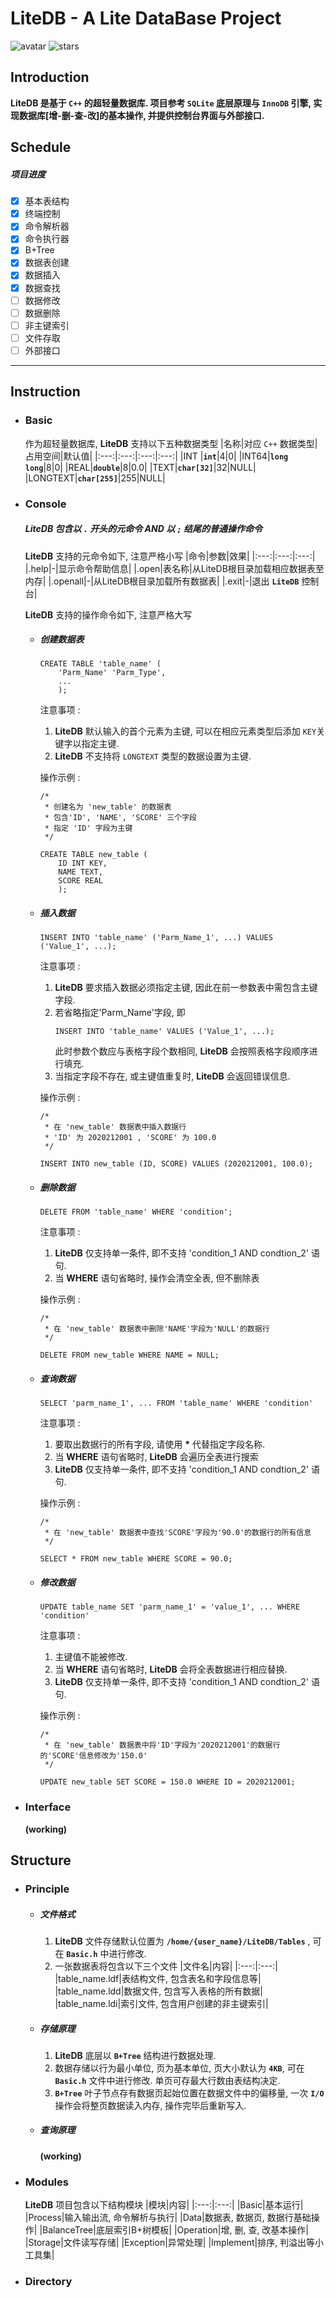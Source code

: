 # LiteDB - A Lite DataBase Project

![avatar](https://badgen.net/badge/Language/C++11/orange)
![stars](https://badgen.net/badge/Dev%20Env./Linux/green)

## Introduction

**LiteDB 是基于 `C++` 的超轻量数据库. 项目参考 `SQLite` 底层原理与 `InnoDB` 引擎, 实现数据库[增-删-查-改]的基本操作, 并提供控制台界面与外部接口.**

## Schedule

##### 项目进度
- [x] 基本表结构
- [x] 终端控制
- [x] 命令解析器
- [x] 命令执行器
- [x] B+Tree
- [X] 数据表创建
- [X] 数据插入
- [X] 数据查找
- [ ] 数据修改
- [ ] 数据删除
- [ ] 非主键索引
- [ ] 文件存取
- [ ] 外部接口

---
## Instruction

- ### Basic
  作为超轻量数据库, **LiteDB** 支持以下五种数据类型
    |名称|对应 `C++` 数据类型|占用空间|默认值|
    |:---:|:---:|:---:|:---:|
    |INT |**`int`**|4|0|
    |INT64|**`long long`**|8|0|
    |REAL|**`double`**|8|0.0|
    |TEXT|**`char[32]`**|32|NULL|
    |LONGTEXT|**`char[255]`**|255|NULL|

- ### Console
  ##### **LiteDB** 包含以 **`.`** 开头的元命令 AND 以 **`;`** 结尾的普通操作命令
  **LiteDB** 支持的元命令如下, 注意严格小写
    |命令|参数|效果|
    |:---:|:---:|:---:|
    |.help|-|显示命令帮助信息|
    |.open|表名称|从LiteDB根目录加载相应数据表至内存|
    |.openall|-|从LiteDB根目录加载所有数据表|
    |.exit|-|退出 **`LiteDB`** 控制台|

  **LiteDB** 支持的操作命令如下, 注意严格大写
  - ##### 创建数据表
    ```
    CREATE TABLE 'table_name' (
        'Parm_Name' 'Parm_Type',
        ...
        );
    ```
    注意事项 : 
    1. **LiteDB** 默认输入的首个元素为主键, 可以在相应元素类型后添加 `KEY`关键字以指定主键.
    2. **LiteDB** 不支持将 `LONGTEXT` 类型的数据设置为主键.
    
    操作示例 : 
    ```
    /*
     * 创建名为 'new_table' 的数据表
     * 包含'ID', 'NAME', 'SCORE' 三个字段
     * 指定 'ID' 字段为主键
     */

    CREATE TABLE new_table (
        ID INT KEY, 
        NAME TEXT,
        SCORE REAL
        );

    ```

  - ##### 插入数据
    ```
    INSERT INTO 'table_name' ('Parm_Name_1', ...) VALUES ('Value_1', ...);
    ```
    注意事项 : 
    1. **LiteDB** 要求插入数据必须指定主键, 因此在前一参数表中需包含主键字段.
    2. 若省略指定'Parm_Name'字段, 即
        ```
        INSERT INTO 'table_name' VALUES ('Value_1', ...);
        ```
        此时参数个数应与表格字段个数相同, **LiteDB** 会按照表格字段顺序进行填充.
    3. 当指定字段不存在, 或主键值重复时, **LiteDB** 会返回错误信息.
    
    操作示例 : 
    ```
    /*
     * 在 'new_table' 数据表中插入数据行
     * 'ID' 为 2020212001 , 'SCORE' 为 100.0
     */

    INSERT INTO new_table (ID, SCORE) VALUES (2020212001, 100.0);

    ```
  - ##### 删除数据
    ```
    DELETE FROM 'table_name' WHERE 'condition';
    ```
    注意事项 : 
    1. **LiteDB** 仅支持单一条件, 即不支持 'condition_1 AND condtion_2' 语句.
    2. 当 **WHERE** 语句省略时, 操作会清空全表, 但不删除表
    
    操作示例 : 
    ```
    /*
     * 在 'new_table' 数据表中删除'NAME'字段为'NULL'的数据行
     */

    DELETE FROM new_table WHERE NAME = NULL;

    ```
  - ##### 查询数据
    ```
    SELECT 'parm_name_1', ... FROM 'table_name' WHERE 'condition' 
    ```
    注意事项 : 
    1. 要取出数据行的所有字段, 请使用 **\*** 代替指定字段名称.
    2. 当 **WHERE** 语句省略时, **LiteDB** 会遍历全表进行搜索
    3. **LiteDB** 仅支持单一条件, 即不支持 'condition_1 AND condtion_2' 语句.
   
    操作示例 : 
    ```
    /*
     * 在 'new_table' 数据表中查找'SCORE'字段为'90.0'的数据行的所有信息
     */

    SELECT * FROM new_table WHERE SCORE = 90.0;
    
    ```
  - ##### 修改数据
    ```
    UPDATE table_name SET 'parm_name_1' = 'value_1', ... WHERE 'condition' 
    ```
    注意事项 : 
    1. 主键值不能被修改.
    2. 当 **WHERE** 语句省略时, **LiteDB** 会将全表数据进行相应替换.
    3. **LiteDB** 仅支持单一条件, 即不支持 'condition_1 AND condtion_2' 语句.
   
    操作示例 :
    ```
    /*
     * 在 'new_table' 数据表中将'ID'字段为'2020212001'的数据行的'SCORE'信息修改为'150.0'
     */

    UPDATE new_table SET SCORE = 150.0 WHERE ID = 2020212001;
    
    ```
- ### Interface
    **(working)**

## Structure
- ### Principle
  - ##### 文件格式
    1. **LiteDB** 文件存储默认位置为 **`/home/{user_name}/LiteDB/Tables`** , 可在 **`Basic.h`** 中进行修改.
    2. 一张数据表将包含以下三个文件
        |文件名|内容|
        |:---:|:---:|
        |table_name.ldf|表结构文件, 包含表名和字段信息等|
        |table_name.ldd|数据文件, 包含写入表格的所有数据|
        |table_name.ldi|索引文件, 包含用户创建的非主键索引|

  - ##### 存储原理
    1. **LiteDB** 底层以 **`B+Tree`** 结构进行数据处理.
    2. 数据存储以行为最小单位, 页为基本单位, 页大小默认为 **`4KB`**, 可在 **`Basic.h`** 文件中进行修改. 单页可存最大行数由表结构决定.
    3. **`B+Tree`** 叶子节点存有数据页起始位置在数据文件中的偏移量, 一次 **`I/O`** 操作会将整页数据读入内存, 操作完毕后重新写入.
  - ##### 查询原理
    **(working)**
- ### Modules
    **LiteDB** 项目包含以下结构模块
    |模块|内容|
    |:---:|:---:|
    |Basic|基本运行|
    |Process|输入输出流, 命令解析与执行|
    |Data|数据表, 数据页, 数据行基础操作|
    |BalanceTree|底层索引B+树模板|
    |Operation|增, 删, 查, 改基本操作|
    |Storage|文件读写存储|
    |Exception|异常处理|
    |Implement|排序, 判溢出等小工具集|


- ### Directory
    





